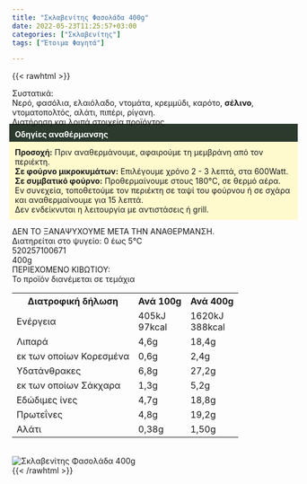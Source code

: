 ```yaml
---
title: "Σκλαβενίτης Φασολάδα 400g"
date: 2022-05-23T11:25:57+03:00
categories: ["Σκλαβενίτης"]
tags: ["Έτοιμα Φαγητά"]

---
```

{{< rawhtml >}}

<div class="sload479"><div class="product"><div id="sistatika">Συστατικά:</div><div class="alltext">Νερό, φασόλια, ελαιόλαδο, ντομάτα, κρεμμύδι, καρότο, <b>σέλινο</b>, ντοματοπολτός, αλάτι, πιπέρι, ρίγανη.</div><div id="loipa">Διατήρηση και λοιπά στοιχεία προϊόντος</div><div class="alltext"><div style="background:#2b3a2d;padding:10px;margin:-5px;color:#fff"><b>Οδηγίες αναθέρμανσης</b></div><div style="background:#ffface;padding:10px;margin:-5px"><b>Προσοχή:</b> Πριν αναθερμάνουμε, αφαιρούμε τη μεμβράνη από τον περιέκτη.<br><b>Σε φούρνο μικροκυμάτων:</b> Επιλέγουμε χρόνο 2 - 3 λεπτά, στα 600Watt.<br><b>Σε συμβατικό φούρνο:</b> Προθερμαίνουμε στους 180°C, σε θερμό αέρα. Εν συνεχεία, τοποθετούμε τον περιέκτη σε ταψί του φούρνου ή σε σχάρα και αναθερμαίνουμε για 15 λεπτά.<br>Δεν ενδείκνυται η λειτουργία με αντιστάσεις ή grill.</div><br>ΔΕΝ ΤΟ ΞΑΝΑΨΥΧΟΥΜΕ ΜΕΤΑ ΤΗΝ ΑΝΑΘΕΡΜΑΝΣΗ.<br>Διατηρείται στο ψυγείο: 0 έως 5°C<br></div><div id="barcode"><div id="barimage1"></div><span id="bartext">520257100671</span></div><div id="varos"><div id="varosimage1"></div><span id="varostext">400g</span></div><div id="kivotio">ΠΕΡΙΕΧΟΜΕΝΟ ΚΙΒΩΤΙΟΥ:<br>Το προϊόν διανέμεται σε τεμάχια</div><div class="tabout"><table id="diatable"><tbody><tr><th>Διατροφική δήλωση</th><th>Ανά 100g</th><th>Ανά 400g</th></tr><tr><td class="texr2">Ενέργεια</td><td class="texr">405kJ<br>97kcal</td><td class="texr">1620kJ<br>388kcal</td></tr><tr><td class="texr2">Λιπαρά</td><td class="texr">4,6g</td><td class="texr">18,4g</td></tr><tr><td class="gray">εκ των οποίων Κορεσµένα</td><td class="gray2">0,6g</td><td class="gray2">2,4g</td></tr><tr><td class="texr2">Yδατάνθρακες</td><td class="texr">6,8g</td><td class="texr">27,2g</td></tr><tr><td class="gray">εκ των οποίων Σάκχαρα</td><td class="gray2">1,3g</td><td class="gray2">5,2g</td></tr><tr><td class="texr2">Eδώδιμες ίνες</td><td class="texr">4,7g</td><td class="texr">18,8g</td></tr><tr><td class="texr2">Πρωτεΐνες</td><td class="texr">4,8g</td><td class="texr">19,2g</td></tr><tr><td class="texr2">Αλάτι</td><td class="texr">0,38g</td><td class="texr">1,50g</td></tr></tbody></table></div><br><div class="pimg"><img alt="Σκλαβενίτης Φασολάδα 400g" title="Σκλαβενίτης Φασολάδα 400g" src="/media/images/sklavenitis-fasolada-400g.jpg"></div></div></div>
{{< /rawhtml >}}


